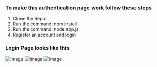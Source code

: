 ### To make this authentication page work follow these steps
1. Clone the Repo
2. Run the command: npm install
3. Run the command: node app.js
4. Register an account and login 

### Login Page looks like this
![image](https://user-images.githubusercontent.com/30082380/117551233-c4a54f00-b012-11eb-9aa8-f651db57e9fc.png)
![image](https://user-images.githubusercontent.com/30082380/117551241-d71f8880-b012-11eb-91c2-cef29e5bee03.png)
![image](https://user-images.githubusercontent.com/30082380/117551320-4b5a2c00-b013-11eb-86b7-4a2519a82ad9.png)
